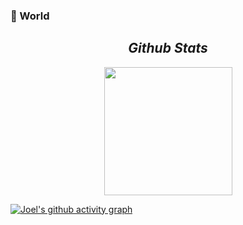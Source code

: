 ###   👋 World 

<!-- 
<p align="center">
  <a href="https://twitter.com/JoelNickson5"><img target="_blank" src="https://img.shields.io/twitter/url?logo=twitter&logoColor=white&style=for-the-badge&url=https%3A%2F%2Ftwitter.com%2FJoelNickson5"/></a> 
  <!--<a href="https://vyvy-vi.github.io/portfolio"><img target="_blank" src="https://img.shields.io/badge/-I%27m_craving_for_open_source-green?style=for-the-badge&logo=github&logoColor=black"/></a> 
</p>
 -->


<h2 align='center'><i>Github Stats</i></h2>
<p align="center">
  <a href="https://github.com/Ashutosh00710/Ashutosh00710">
    <img src="https://github-readme-stats.vercel.app/api?username=Joel-Nickson&count_private=true&show_icons=true&theme=vue-dark&hide_border=true" height="205">
  </a>
  
<!--<a href="https://github.com/Ashutosh00710/Ashutosh00710">
  <img src="https://github-readme-stats.vercel.app/api/top-langs/?username=Joel-Nickson&hide=css,html&title_color=ffffff&text_color=ffffff&icon_color=2bbc8a&theme=vue-dark&hide_border=true" />
</a>
-->
</p>


[![Joel's github activity graph](https://activity-graph.herokuapp.com/graph?username=Joel-Nickson&theme=react-dark&area=true&hide_border=true)](https://github.com/ashutosh00710/github-readme-activity-graph)


<!--

- 🕸 Learning rust
- ⚒ other projects @ [Co Science](https://github.com/Co-Science) , [FISAT Projects](https://github.com/FISAT-PROJECTS), [ICEFOSS](https://github.com/ICEFOSS/)



---
<details>
  <summary>:zap: My Activity:</summary>
 -->
<!--START_SECTION:waka-->
<!--
**I'm a Night 🦉** 

```text
🌞 Morning    6 commits      █████░░░░░░░░░░░░░░░░░░░░   21.43% 
🌆 Daytime    5 commits      ████░░░░░░░░░░░░░░░░░░░░░   17.86% 
🌃 Evening    2 commits      █░░░░░░░░░░░░░░░░░░░░░░░░   7.14% 
🌙 Night      15 commits     █████████████░░░░░░░░░░░░   53.57%

```
📅 **I'm Most Productive on Sunday** 

```text
Monday       4 commits      ███░░░░░░░░░░░░░░░░░░░░░░   14.29% 
Tuesday      3 commits      ██░░░░░░░░░░░░░░░░░░░░░░░   10.71% 
Wednesday    1 commits      █░░░░░░░░░░░░░░░░░░░░░░░░   3.57% 
Thursday     3 commits      ██░░░░░░░░░░░░░░░░░░░░░░░   10.71% 
Friday       1 commits      █░░░░░░░░░░░░░░░░░░░░░░░░   3.57% 
Saturday     5 commits      ████░░░░░░░░░░░░░░░░░░░░░   17.86% 
Sunday       11 commits     █████████░░░░░░░░░░░░░░░░   39.29%

```


📊 **This Week I Spent My Time On** 

```text
🔥 Editors: 
Vim                      14 hrs 30 mins      █████████████████████████   99.83% 
VS Code                  1 min               ░░░░░░░░░░░░░░░░░░░░░░░░░   0.17%

🐱‍💻 Projects: 
TearDrops                7 hrs 52 mins       █████████████░░░░░░░░░░░░   54.22% 
TEC-Discord-Oauth2       3 hrs 25 mins       ██████░░░░░░░░░░░░░░░░░░░   23.52% 
Unknown Project          1 hr 2 mins         █░░░░░░░░░░░░░░░░░░░░░░░░   7.12% 
Discord-Invite-watcher   54 mins             █░░░░░░░░░░░░░░░░░░░░░░░░   6.21% 
discord-rpc              22 mins             ░░░░░░░░░░░░░░░░░░░░░░░░░   2.61%

```

-->
<!--END_SECTION:waka-->
</details>

